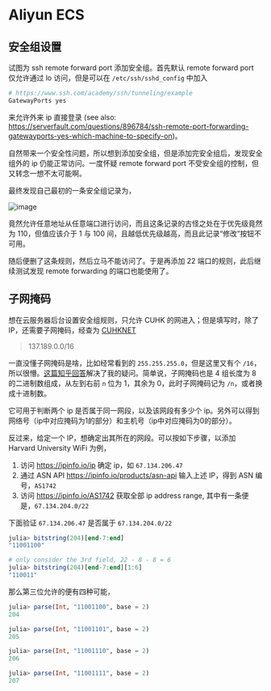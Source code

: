 # Aliyun ECS

## 安全组设置

试图为 ssh remote forward port 添加安全组。首先默认 remote forward port 仅允许通过 lo 访问，但是可以在 `/etc/ssh/sshd_config` 中加入

```bash
# https://www.ssh.com/academy/ssh/tunneling/example
GatewayPorts yes
```

来允许外来 ip 直接登录 (see also: <https://serverfault.com/questions/896784/ssh-remote-port-forwarding-gatewayports-yes-which-machine-to-specify-on>)。

自然带来一个安全性问题，所以想到添加安全组，但是添加完安全组后，发现安全组外的 ip 仍能正常访问。一度怀疑 remote forward port 不受安全组的控制，但又转念一想不太可能啊。

最终发现自己最初的一条安全组记录为，

![image](https://user-images.githubusercontent.com/13688320/128313509-9ae6ae36-1c6c-4aeb-b311-ae2be54e7d6b.png)

竟然允许任意地址从任意端口进行访问，而且这条记录的古怪之处在于优先级竟然为 110，但值应该介于 1 与 100 间，且越低优先级越高，而且此记录“修改”按钮不可用。

随后便删了这条规则，然后立马不能访问了。于是再添加 22 端口的规则，此后继续测试发现 remote forwarding 的端口也能使用了。

## 子网掩码

想在云服务器后台设置安全组规则，只允许 CUHK 的网进入；但是填写时，除了 IP，还需要子网掩码，经查为 [CUHKNET](https://ipinfo.io/AS3661/137.189.0.0/16)

> 137.189.0.0/16

一直没懂子网掩码是啥，比如经常看到的 `255.255.255.0`，但是这里又有个 `/16`，所以很懵。[这篇知乎回答](https://www.zhihu.com/question/56895036)解决了我的疑问。简单说，子网掩码也是 4 组长度为 8 的二进制数组成，从左到右前 `n` 位为 1，其余为 0，此时子网掩码记为 `/n`，或者换成十进制数。

它可用于判断两个 ip 是否属于同一网段，以及该网段有多少个 ip。另外可以得到网络号（ip中对应掩码为1的部分）和主机号（ip中对应掩码为0的部分）。

反过来，给定一个 IP，想确定出其所在的网段。可以按如下步骤，以添加 Harvard University WiFi 为例，

1. 访问 <https://ipinfo.io/ip> 确定 ip，如 `67.134.206.47`
2. 通过 ASN API <https://ipinfo.io/products/asn-api> 输入上述 IP，得到 ASN 编号，`AS1742`
3. 访问 <https://ipinfo.io/AS1742> 获取全部 ip address range, 其中有一条便是，`67.134.204.0/22`

下面验证 `67.134.206.47` 是否属于 `67.134.204.0/22`

```julia
julia> bitstring(204)[end-7:end]
"11001100"

# only consider the 3rd field, 22 - 8 - 8 = 6
julia> bitstring(204)[end-7:end][1:6]
"110011"
```

那么第三位允许的便有四种可能，

```julia
julia> parse(Int, "11001100", base = 2)
204

julia> parse(Int, "11001101", base = 2)
205

julia> parse(Int, "11001110", base = 2)
206

julia> parse(Int, "11001111", base = 2)
207
```

